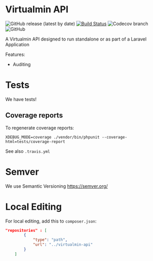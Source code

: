 # Virtualmin API
![GitHub release (latest by date)](https://img.shields.io/github/v/release/fintech-systems/virtualmin-api) [![Build Status](https://app.travis-ci.com/fintech-systems/virtualmin-api.svg?branch=main)](https://app.travis-ci.com/fintech-systems/virtualmin-api) ![Codecov branch](https://img.shields.io/codecov/c/github/fintech-systems/virtualmin-api/main) ![GitHub](https://img.shields.io/github/license/fintech-systems/virtualmin-api)

A Virtualmin API designed to run standalone or as part of a Laravel Application

Features:

- Auditing

# Tests

We have tests!

## Coverage reports

To regenerate coverage reports:

`XDEBUG_MODE=coverage ./vendor/bin/phpunit --coverage-html=tests/coverage-report`

See also `.travis.yml`

# Semver

We use Semantic Versioning
https://semver.org/

# Local Editing

For local editing, add this to `composer.json`:

```json
"repositories" : [
        {
            "type": "path",
            "url": "../virtualmin-api"
        }
    ]
```